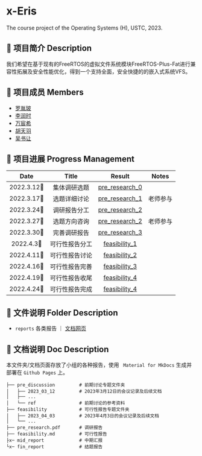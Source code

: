 # x-Eris
The course project of the Operating Systems (H), USTC, 2023.

## 📄 项目简介 Description
我们希望在基于现有的FreeRTOS的虚拟文件系统模块FreeRTOS-Plus-Fat进行兼容性拓展及安全性能优化，得到一个支持全面，安全快捷的的嵌入式系统VFS。


## 👤 项目成员 Members
* [罗胤玻](https://github.com/origami-b) 
* [李润时](https://github.com/stflrs)
* [万宸希](https://github.com/vvcvv-as) 
* [胡天羽](https://github.com/tyrionhu) 
* [吴书让](https://github.com/odeinjul)

## 📅 项目进展 Progress Management
|    Date    |         Title         |                            Result                            |    Notes     |
| :--------: | :-------------------: | :----------------------------------------------------------: | :----------: |
| 2022.3.12🌃 | 集体调研选题 | [pre_research_0](/reports/pre_discussion/2023_03_17/meeting.md) |              |
| 2022.3.17🌃 | 选题详细讨论 | [pre_research_1](/reports/pre_discussion/2023_03_17/meeting.md) |  老师参与     |
| 2022.3.24🌃 | 调研报告分工 | [pre_research_2](/reports/pre_discussion/2023_03_24/meeting.md) |              |
| 2022.3.27🌆 | 选题方向咨询 | [pre_research_2](/reports/pre_discussion/2023_03_24/meeting.md) |  老师参与     |
| 2022.3.30🌃 | 完善调研报告 | [pre_research_3](/reports/pre_discussion/2023_03_30/meeting.md) |              |
| 2022.4.3🌃 | 可行性报告分工 | [feasibility_1](/reports/pre_discussion/2023_04_03/meeting.md) |              |
| 2022.4.11🌃 | 可行性报告讨论 | [feasibility_2](/reports/pre_discussion/2023_04_11/meeting.md) |              |
| 2022.4.16🌃 | 可行性报告完善 | [feasibility_3](/reports/pre_discussion/2023_04_16/meeting.md) |              |
| 2022.4.19🌃 | 可行性报告收尾 | [feasibility_4](/reports/pre_discussion/2023_04_19/meeting.md) |              |
| 2022.4.24🌃 | 可行性报告完成 | [feasibility_4](/reports/pre_discussion/2023_04_23/meeting.md) |              |

## 📂 文件说明 Folder Description
* ```reports``` 各类报告  ｜ [文档网页](osh-2023.github.io/x-Eris)


## 📒 文档说明 Doc Description
本文件夹/文档页面存放了小组的各种报告，使用 ``` Material for MkDocs``` 生成并部署在 ```Github Pages``` 上。
```
├── pre_discussion         # 前期讨论专题文件夹
│   ├── 2023_03_12         # 2023年3月12日的会议记录及后续文档
│   ├── ...
│   └── ref                # 前期讨论的参考资料
├── feasibility            # 可行性报告专题文件夹
│   ├── 2023_04_03         # 2023年4月3日的会议记录及后续文档
│   └── ...
├── pre_research.pdf       # 调研报告
├── feasibility.md         # 可行性报告
├x─ mid_report             # 中期汇报
└x─ fin_report             # 结题报告
```
